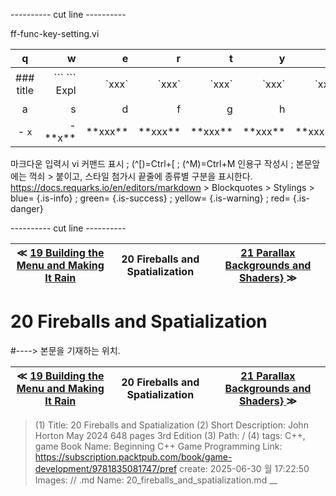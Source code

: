 
---------- cut line ----------

ff-func-key-setting.vi

| q     | w     | e     | r     | t     | y     | u     | i     | o     | p     |
:------:|------:|------:|------:|------:|------:|------:|------:|------:|------:|
|### title | \`\`\` \`\`\` Expl| \`xxx\`|\`xxx\`|\`xxx\`|\`xxx\`|\`xxx\`|\`xxx \`|\`xxx \`| 없 음 |
| a     | s     | d     | f     | g     | h     | j     | k     | l     |
|- `x`|- \*\*x\*\*| \*\*xxx\*\*| \*\*xxx\*\*| \*\*xxx\*\*| \*\*xxx\*\*| \*\*xxx\*\*| \*\*xxx\*\*| \*\*xxx\*\*|

마크다운 입력시 vi 커맨드 표시 ; (^[)=Ctrl+[ ; (^M)=Ctrl+M
인용구 작성시 ; 본문앞에는 꺽쇠 > 붙이고, 스타일 첨가시 끝줄에 종류별 구분을 표시한다.
https://docs.requarks.io/en/editors/markdown > Blockquotes > Stylings >
blue= {.is-info} ; green= {.is-success} ; yellow= {.is-warning} ; red= {.is-danger}

---------- cut line ----------

| ≪ [ 19 Building the Menu and Making It Rain ](//books/packtpub/2025/0625/19) | 20 Fireballs and Spatialization | [ 21 Parallax Backgrounds and Shaders} ](//books/packtpub/2025/0625/21) ≫ |
|:----:|:----:|:----:|

# 20 Fireballs and Spatialization
#----> 본문을 기재하는 위치.



| ≪ [ 19 Building the Menu and Making It Rain ](//books/packtpub/2025/0625/19) | 20 Fireballs and Spatialization | [ 21 Parallax Backgrounds and Shaders} ](//books/packtpub/2025/0625/21) ≫ |
|:----:|:----:|:----:|

> (1) Title: 20 Fireballs and Spatialization
> (2) Short Description: John Horton May 2024 648 pages 3rd Edition
> (3) Path: /
> (4) tags: C++, game
> Book Name: Beginning C++ Game Programming
> Link: https://subscription.packtpub.com/book/game-development/9781835081747/pref
> create: 2025-06-30 월 17:22:50
> Images: //
> .md Name: 20_fireballs_and_spatialization.md __

